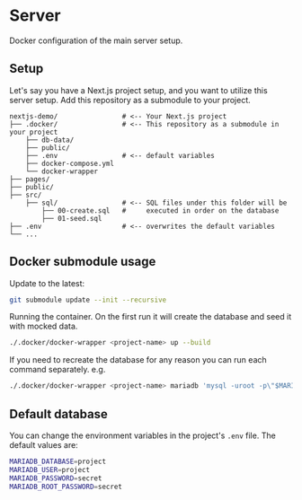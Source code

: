 # Server

Docker configuration of the main server setup.

## Setup

Let's say you have a Next.js project setup, and you want to utilize this server setup. Add this repository as a submodule to your project.

```
nextjs-demo/                # <-- Your Next.js project
├── .docker/                # <-- This repository as a submodule in your project
    ├── db-data/
    ├── public/
    ├── .env                # <-- default variables
    ├── docker-compose.yml
    └── docker-wrapper
├── pages/
├── public/
├── src/
    ├── sql/                # <-- SQL files under this folder will be 
        ├── 00-create.sql   #     executed in order on the database
        ├── 01-seed.sql
├── .env                    # <-- overwrites the default variables
└── ...
```

## Docker submodule usage

Update to the latest:

```bash
git submodule update --init --recursive
```

Running the container. On the first run it will create the database and seed it with mocked data.

```bash
./.docker/docker-wrapper <project-name> up --build
```

If you need to recreate the database for any reason you can run each command separately. e.g.

```bash
./.docker/docker-wrapper <project-name> mariadb 'mysql -uroot -p\"$MARIADB_ROOT_PASSWORD\"' < ./src/sql/00-create.sql
```

## Default database

You can change the environment variables in the project's `.env` file. The default values are:

```bash
MARIADB_DATABASE=project
MARIADB_USER=project
MARIADB_PASSWORD=secret
MARIADB_ROOT_PASSWORD=secret
```
